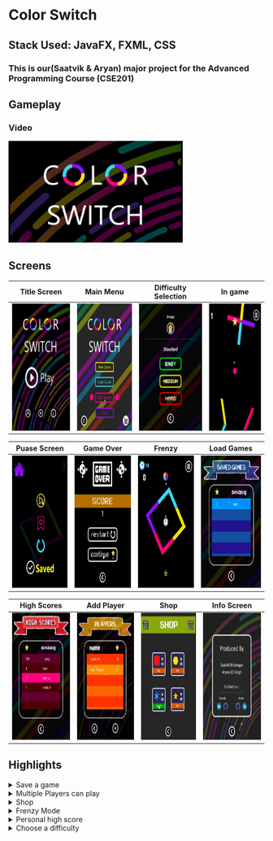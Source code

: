 
# Color Switch

## Stack Used: JavaFX, FXML, CSS

### This is our(Saatvik & Aryan) major project for the Advanced Programming Course (CSE201)


## Gameplay

### Video

<a href="(https://www.youtube.com/watch?v=eKY_8clqa_s&feature=youtu.be">
  <img src="/Gameplay/thumbnail.png" height="200" width="auto" />
</a>

## Screens

Title Screen            |  Main Menu |  Difficulty Selection                    | In game
:-------------------------:|:------------------------:|:------------------------:|:------------------------:
<img src="/Gameplay/gameplay12.png" height="250" width="auto" />  |  <img src="/Gameplay/gameplay9.png" height="250" width="auto" /> | <img src="/Gameplay/gameplay4.png" height="250" width="auto" /> | <img src="/Gameplay/gameplay1.png" height="250" width="auto" />

Puase Screen            |  Game Over |   Frenzy                 | Load Games
:-------------------------:|:------------------------:|:------------------------:|:------------------------:
<img src="/Gameplay/gameplay2.png" height="260" width="auto" />  |  <img src="/Gameplay/gameplay5.png" height="260" width="auto" /> | <img src="/Gameplay/gameplay8.png" height="260" width="auto" /> | <img src="/Gameplay/gameplay6.png" height="260" width="auto" />

High Scores            |  Add Player |   Shop                | Info Screen
:-------------------------:|:------------------------:|:------------------------:|:------------------------:
<img src="/Gameplay/gameplay7.png" height="250" width="auto" />  |  <img src="/Gameplay/gameplay10.png" height="250" width="auto" /> | <img src="/Gameplay/gameplay3.png" height="250" width="auto" /> | <img src="/Gameplay/gameplay11.png" height="250" width="auto" />


## Highlights
<details>
  <summary markdown="span">Save a game</summary>
  <blockquote>This feature is implemented using serialization and de-serialization of the game state object and specifies the number of stars and the difficulty of the game saved</blockquote>
</details>
<details>
  <summary markdown="span">Multiple Players can play</summary>
  
  <blockquote>This feature ensures isolation of each player by maintaing different arraylist of the saved games, high scores and total stars for each player</blockquote>
  
</details>
<details>
  <summary markdown="span">Shop</summary>
  <blockquote>Based on the total number of stars a player can buy different balls from the shop and select them</blockquote>
</details>
<details>
  <summary markdown="span">Frenzy Mode</summary>
  <blockquote>Play the other game mode which pts you against time and allows you to move diagonally as well</blockquote>
</details>
<details>
  <summary markdown="span">Personal high score</summary>
  <blockquote>Each individual's 10 best scores are saved in the gameState object and displayed in the high score section</blockquote>
</details>
<details>
  <summary markdown="span">Choose a difficulty</summary>
  <blockquote>Choose a difficulty from the three options available. Increasing difficulty reduces the space between obstacles, their sizes and their speed of rotation</blockquote>
</details>










